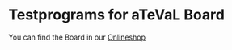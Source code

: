 # Testprograms for aTeVaL Board

You can find the Board in our [Onlineshop](https://www.ehajo.de/bausaetze/bedrahtet/89/ateval-microchip-avr-evaluationsboard)